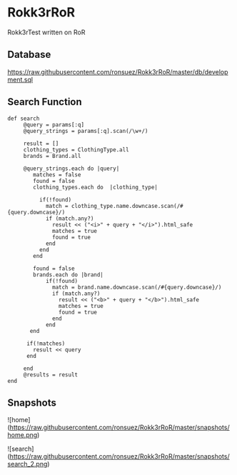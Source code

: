 # Rokk3rRoR
Rokk3rTest written on RoR

## Database
https://raw.githubusercontent.com/ronsuez/Rokk3rRoR/master/db/development.sql
## Search Function
    def search
         @query = params[:q]
         @query_strings = params[:q].scan(/\w+/)

         result = []
         clothing_types = ClothingType.all
         brands = Brand.all

         @query_strings.each do |query|
            matches = false
            found = false
            clothing_types.each do  |clothing_type|

              if(!found)
                match = clothing_type.name.downcase.scan(/#{query.downcase}/)
                if (match.any?)
                  result << ("<i>" + query + "</i>").html_safe
                  matches = true
                  found = true
                end
              end
            end

            found = false
            brands.each do |brand|
                if(!found)
                  match = brand.name.downcase.scan(/#{query.downcase}/)
                  if (match.any?)
                    result << ("<b>" + query + "</b>").html_safe
                    matches = true
                    found = true
                  end
                end
           end

          if(!matches)
            result << query
          end

         end
         @results = result
    end
    
## Snapshots
![home]
(https://raw.githubusercontent.com/ronsuez/Rokk3rRoR/master/snapshots/home.png)
    
![search]
(https://raw.githubusercontent.com/ronsuez/Rokk3rRoR/master/snapshots/search_2.png)
    
